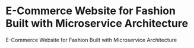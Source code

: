 # E-Commerce Website for Fashion Built with Microservice Architecture
E-Commerce Website for Fashion Built with Microservice Architecture
